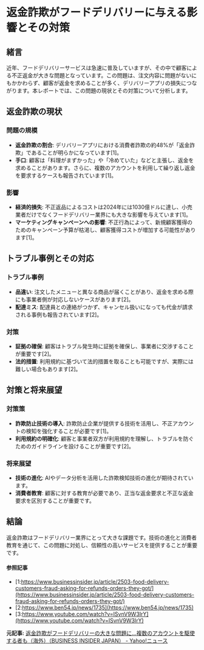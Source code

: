 # 返金詐欺がフードデリバリーに与える影響とその対策

## 緒言

近年、フードデリバリーサービスは急速に普及していますが、その中で顧客による不正返金が大きな問題となっています。この問題は、注文内容に問題がないにもかかわらず、顧客が返金を求めることが多く、デリバリーアプリの損失につながります。本レポートでは、この問題の現状とその対策について分析します。

## 返金詐欺の現状

### 問題の規模

- **返金詐欺の割合**: デリバリーアプリにおける消費者詐欺の約48%が「返金詐欺」であることが明らかになっています[1]。
- **手口**: 顧客は「料理がまずかった」や「冷めていた」などと主張し、返金を求めることがあります。さらに、複数のアカウントを利用して繰り返し返金を要求するケースも報告されています[1]。

### 影響

- **経済的損失**: 不正返品によるコストは2024年には1030億ドルに達し、小売業者だけでなくフードデリバリー業界にも大きな影響を与えています[1]。
- **マーケティングキャンペーンへの影響**: 不正行為によって、新規顧客獲得のためのキャンペーン予算が枯渇し、顧客獲得コストが増加する可能性があります[1]。

## トラブル事例とその対応

### トラブル事例

- **品違い**: 注文したメニューと異なる商品が届くことがあり、返金を求める際にも事業者側が対応しないケースがあります[2]。
- **配達ミス**: 配達員との連絡がつかず、キャンセル扱いになっても代金が請求される事例も報告されています[2]。

### 対策

- **証拠の確保**: 顧客はトラブル発生時に証拠を確保し、事業者に交渉することが重要です[2]。
- **法的措置**: 利用規約に基づいて法的措置を取ることも可能ですが、実際には難しい場合もあります[2]。

## 対策と将来展望

### 対策策

- **詐欺防止技術の導入**: 詐欺防止企業が提供する技術を活用し、不正アカウントの検知を強化することが必要です[1]。
- **利用規約の明確化**: 顧客と事業者双方が利用規約を理解し、トラブルを防ぐためのガイドラインを設けることが重要です[2]。

### 将来展望

- **技術の進化**: AIやデータ分析を活用した詐欺検知技術の進化が期待されています。
- **消費者教育**: 顧客に対する教育が必要であり、正当な返金要求と不正な返金要求を区別することが重要です。

## 結論

返金詐欺はフードデリバリー業界にとって大きな課題です。技術の進化と消費者教育を通じて、この問題に対処し、信頼性の高いサービスを提供することが重要です。

#### 参照記事
- [1:https://www.businessinsider.jp/article/2503-food-delivery-customers-fraud-asking-for-refunds-orders-they-got/](https://www.businessinsider.jp/article/2503-food-delivery-customers-fraud-asking-for-refunds-orders-they-got/)
- [2:https://www.ben54.jp/news/1735](https://www.ben54.jp/news/1735)
- [3:https://www.youtube.com/watch?v=ISvnV9W3IrY](https://www.youtube.com/watch?v=ISvnV9W3IrY)


**元記事:** [返金詐欺がフードデリバリーの大きな問題に…複数のアカウントを駆使する者も（海外）（BUSINESS INSIDER JAPAN） - Yahoo!ニュース](https://news.yahoo.co.jp/articles/9ab8522fb749e7efe980491110d4a37103df113b?source=rss)